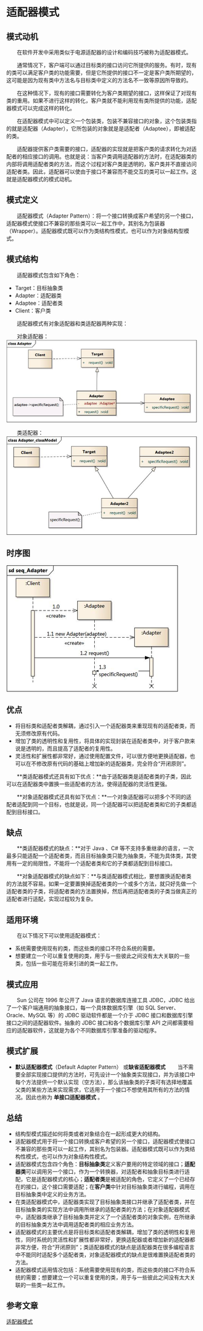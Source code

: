 # 适配器模式

## 模式动机
　　在软件开发中采用类似于电源适配器的设计和编码技巧被称为适配器模式。

　　通常情况下，客户端可以通过目标类的接口访问它所提供的服务。有时，现有的类可以满足客户类的功能需要，但是它所提供的接口不一定是客户类所期望的，这可能是因为现有类中方法名与目标类中定义的方法名不一致等原因所导致的。

　　在这种情况下，现有的接口需要转化为客户类期望的接口，这样保证了对现有类的重用。如果不进行这样的转化，客户类就不能利用现有类所提供的功能，适配器模式可以完成这样的转化。

　　在适配器模式中可以定义一个包装类，包装不兼容接口的对象，这个包装类指的就是适配器（Adapter），它所包装的对象就是是适配者（Adaptee），即被适配的类。

　　适配器提供客户类需要的接口，适配器的实现就是把客户类的请求转化为对适配者的相应接口的调用。也就是说：当客户类调用适配器的方法时，在适配器类的内部将调用适配者类的方法，而这个过程对客户类是透明的，客户类并不直接访问适配者类。因此，适配器可以使由于接口不兼容而不能交互的类可以一起工作。这就是适配器模式的模式动机。

## 模式定义
　　适配器模式（Adapter Pattern）：将一个接口转换成客户希望的另一个接口，适配器模式使接口不兼容的那些类可以一起工作中，其别名为包装器（Wrapper）。适配器模式既可以作为类结构性模式，也可以作为对象结构型模式。

## 模式结构
　　适配器模式包含如下角色：
* Target：目标抽象类
* Adapter：适配器类
* Adaptee：适配者类
* Client：客户类

　　适配器模式有对象适配器和类适配器两种实现：

　　对象适配器：
![](image/对象适配器.jpg)

　　类适配器：
![](image/Adapter_classModel.jpg)

## 时序图
![](image/seq_Adapter.jpg)

## 优点
* 将目标类和适配者类解耦，通过引入一个适配器类来重现现有的适配者类，而无须修改原有代码。
* 增加了类的透明性和复用性，将具体的实现封装在适配者类中，对于客户款来说是透明的，而且提高了适配者的复用性。
* 灵活性和扩展性都非常好，通过使用配置文件，可以很方便地更换适配器，也可以在不修改原有代码的基础上增加新的适配器类，完全符合“开闭原则”。

　　**类适配器模式还具有如下优点：**由于适配器类是适配者类的子类，因此可以在适配器类中置换一些适配者的方法，使得适配器的灵活性更强。

　　**对象适配器模式还具有如下优点：**一个对象适配器可以把多个不同的适配者适配到同一个目标，也就是说，同一个适配器可以把适配者类和它的子类都适配到目标接口。

## 缺点
　　**类适配器模式的缺点：**对于 Java 、C# 等不支持多重继承的语言，一次最多只能适配一个适配者类，而且目标抽象类只能为抽象类，不能为具体类，其使用有一定的局限性，不能将一个适配者类和它的子类都适配到目标接口。

　　**对象适配器模式的缺点如下：**与类适配器模式相比，要想置换适配者类的方法就不容易。如果一定要置换掉适配者类的一个或多个方法，就只好先做一个适配者类的子类，将适配者类的方法置换掉，然后再把适配者类的子类当做真正的适配者进行适配，实现过程较为复杂。

## 适用环境
　　在以下情况下可以使用适配器模式：
* 系统需要使用现有的类，而这些类的接口不符合系统的需要。
* 想要建立一个可以重复使用的类，用于与一些彼此之间没有太大关联的一些类，包括一些可能在将来引进的类一起工作。

## 模式应用
　　Sun 公司在 1996 年公开了 Java 语言的数据库连接工具 JDBC，JDBC 给出了一个客户端通用的抽象接口，每一个具体数据库引擎（如 SQL Server、Oracle、MySQL 等）的 JDBC 驱动软件都是一个介于 JDBC 接口和数据库引擎接口之间的适配器软件。抽象的 JDBC 接口和各个数据库引擎 API 之间都需要相应的适配器软件，这就是为各个不同数据库引擎准备的驱动程序。

## 模式扩展

* **默认适配器模式**（Default Adapter Pattern） 或**缺省适配器模式**
　　当不需要全部实现接口提供的方法时，可先设计一个抽象类实现接口，并为该接口中每个方法提供一个默认实现（空方法），那么该抽象类的子类可有选择地覆盖父类的某些方法来实现需求，它适用于一个接口不想使用其所有的方法的情况。因此也称为 **单接口适配器模式** 。

## 总结
* 结构型模式描述如何将类或者对象结合在一起形成更大的结构。
* 适配器模式用于将一个接口转换成客户希望的另一个接口，适配器模式使接口不兼容的那些类可以一起工作，其别名为包装器。适配器模式既可以作为类结构性模式，也可以作为对象结构性模式。
* 适配器模式包含四个角色：**目标抽象类**定义客户要用的特定领域的接口；**适配器类**可以调用另一个接口，作为一个转换器，对适配者和抽象目标类进行适配，它是适配器模式的核心；**适配者类**是被适配的角色，它定义了一个已经存在的接口，这个接口需要适配；在**客户类**中针对目标抽象类进行编程，调用在目标抽象类中定义的业务方法。
* 在类适配器模式中，适配器类实现了目标抽象类接口并继承了适配者类，并在目标抽象类的实现方法中调用所继承的适配者类的方法；在对象适配器模式中，适配器类继承了目标抽象类并定义了一个适配者类的对象实例，在所继承的目标抽象类方法中调用适配者类的相应业务方法。
* 适配器模式的主要优点是将目标类和适配者类解耦，增加了类的透明性和复用性，同时系统的灵活性和扩展性都非常好，更换适配器或者增加新的适配器都非常方便，符合“开闭原则”；类适配器模式的缺点是适配器类在很多编程语言中不能同时适配多个适配者类，对象适配器模式的缺点是很难置换适配者类的方法。
* 适配器模式适用情况包括：系统需要使用现有的类，而这些类的接口不符合系统的需要；想要建立一个可以重复使用的类，用于与一些彼此之间没有太大关联的一些类一起工作。

## 参考文章
[适配器模式](https://design-patterns.readthedocs.io/zh_CN/latest/structural_patterns/adapter.html)

